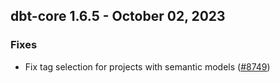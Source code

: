 ## dbt-core 1.6.5 - October 02, 2023

### Fixes

- Fix tag selection for projects with semantic models ([#8749](https://github.com/dbt-labs/dbt-core/issues/8749))
